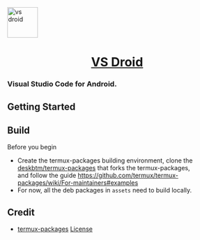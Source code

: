 <a href="#" target="_blank" rel="noopener noreferrer">
<img width="70" src="https://s2.loli.net/2023/01/10/cSn8MLrOsQRUhEJ.png" alt="vs droid" /></a>

<p align="center">
    <h1 align="center">
      <a href="#" target="_blank" rel="noopener noreferrer">VS Droid</a>
    </h1>
</p>

### Visual Studio Code for Android.

## Getting Started


## Build

Before you begin
- Create the termux-packages building environment, clone the [deskbtm/termux-packages](https://github.com/deskbtm/termux-packages) that forks the termux-packages, 
<br />and  follow the guide https://github.com/termux/termux-packages/wiki/For-maintainers#examples
- For now, all the deb packages in `assets` need to build locally.

## Credit

- [termux-packages](https://github.com/termux/termux-packages/)  [License](https://github.com/termux/termux-packages/blob/master/LICENSE.md)






